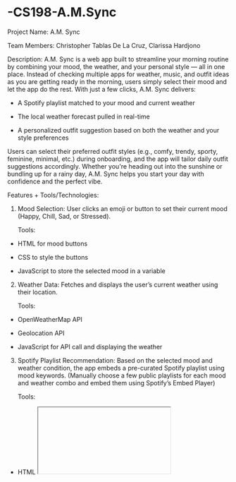 # -CS198-A.M.Sync

Project Name: A.M. Sync

Team Members: Christopher Tablas De La Cruz, Clarissa Hardjono

Description:
A.M. Sync is a web app built to streamline your morning routine by combining your mood, the weather, and your personal style — all in one place. Instead of checking multiple apps for weather, music, and outfit ideas as you are getting ready in the morning, users simply select their mood and let the app do the rest.
With just a few clicks, A.M. Sync delivers:

- A Spotify playlist matched to your mood and current weather

- The local weather forecast pulled in real-time

- A personalized outfit suggestion based on both the weather and your style preferences

Users can select their preferred outfit styles (e.g., comfy, trendy, sporty, feminine, minimal, etc.) during onboarding, and the app will tailor daily outfit suggestions accordingly. Whether you're heading out into the sunshine or bundling up for a rainy day, A.M. Sync helps you start your day with confidence and the perfect vibe.

Features + Tools/Technologies:
1. Mood Selection: User clicks an emoji or button to set their current mood (Happy, Chill, Sad, or Stressed).

    Tools:

- HTML for mood buttons

- CSS to style the buttons

- JavaScript to store the selected mood in a variable


2. Weather Data: Fetches and displays the user’s current weather using their location.

    Tools:

- OpenWeatherMap API 

- Geolocation API 

- JavaScript for API call and displaying the weather

3. Spotify Playlist Recommendation: Based on the selected mood and weather condition, the app embeds a pre-curated Spotify playlist using mood keywords.
(Manually choose a few public playlists for each mood and weather combo and embed them using Spotify’s Embed Player)

    Tools:

  - HTML <iframe> for Spotify embeds

  - JavaScript to show the right embed based on mood and weather

4. Personalized Outfit Suggestion: Shows a simple outfit suggestion based on weather and user’s chosen style preference. Users pick their style when they first open the app. (Use a basic HTML dropdown or buttons to let the user pick their style once. Store their choice in localStorage, then use simple logic to recommend outfits (e.g. “Rainy + Trendy → trench coat & boots”)).

  Tools:

- HTML/CSS for outfit display

- JavaScript + localStorage to store preferences

- Hardcoded outfit rules as if statements

5. UI

  Tools:

- HTML/CSS

- Media Queries

- Google Fonts + icons or emojis for visual design

Figma Link: https://www.figma.com/proto/tgKluuKcQeFCu7t90dqA1n/-CS198--A.M.-Sync-Final-Project?node-id=0-1&t=mMYvNQeimOADLiCh-1

Timeline:

April 22: Finalize project proposal and design layout 

April 25:Build mood selection and show weather using OpenWeatherMap API

April 28: Add Spotify playlist and outfit suggestions based on mood and weather

May 1: Make the app responsive and improve the design

May 2: Test everything, prepare presentation, and submit project

We will meet in-person and talk virtually throughout the project and meet in person to finalize the project.
